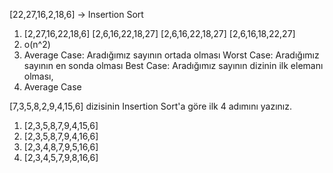 [22,27,16,2,18,6] -> Insertion Sort
1) [2,27,16,22,18,6]
    [2,6,16,22,18,27]
    [2,6,16,22,18,27]
    [2,6,16,18,22,27]
2) o(n^2)
3) Average Case: Aradığımız sayının ortada olması
    Worst Case: Aradığımız sayının en sonda olması
    Best Case: Aradığımız sayının dizinin ilk elemanı olması,
4) Average Case


[7,3,5,8,2,9,4,15,6] dizisinin Insertion Sort'a göre ilk 4 adımını yazınız.
1) [2,3,5,8,7,9,4,15,6]
2) [2,3,5,8,7,9,4,16,6]
3) [2,3,4,8,7,9,5,16,6]
4) [2,3,4,5,7,9,8,16,6]
